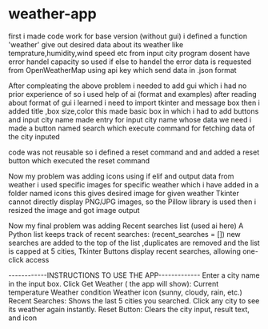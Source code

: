 # weather-app
first i made code work for base version (without gui)
  i defined a function 'weather'  give out desired data about its weather like temprature,humidity,wind speed etc from input city 
  program dosent have error handel capacity so used if else to handel the error
  data is requested from OpenWeatherMap using api key which send data in .json format
  
After compleating the above problem i needed to add gui which i had no prior experience of so i used help of ai (format  and examples)
  after reading about format of gui i learned i need to import tkinter and message box
  then i added title ,box size,color this made basic box in which i had to add buttons and input city name
  made entry for input city name whose data we need 
  i made a button named search which execute command for fetching data of the city inputed
  
code was not reusable so i defined a reset command and and added a reset button which executed the reset command

Now my problem was adding icons
  using if elif and output data from weather  i used specific images for specific weather which i have added in a folder named icons this gives desired image for given weather
  Tkinter cannot directly display PNG/JPG images, so the Pillow library is used then i resized the image and got image output
  
Now my final problem was adding Recent searches list (used ai here)
  A Python list keeps track of recent searches:  (recent_searches = []) new searches are added to the top of the list ,duplicates are removed and the list is capped at 5 cities, Tkinter Buttons display recent searches, allowing one-click access

------------INSTRUCTIONS TO USE THE APP------------- 
Enter a city name in the input box.
Click Get Weather ( the app will show):
  Current temperature
  Weather condition
  Weather icon (sunny, cloudy, rain, etc.)
Recent Searches:
  Shows the last 5 cities you searched.
  Click any city to see its weather again instantly.
Reset Button: Clears the city input, result text, and icon

